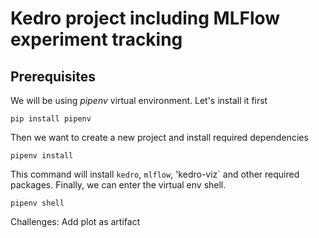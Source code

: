 
# Kedro project including MLFlow experiment tracking
## Prerequisites
We will be using *pipenv* virtual environment. Let's install it first
```
pip install pipenv
```

Then we want to create a new project and install required dependencies
```
pipenv install
```
This command will install `kedro`, `mlflow`, 'kedro-viz` and other required packages.
Finally, we can enter the virtual env shell.
```
pipenv shell
```

Challenges:
Add plot as artifact
```
```
